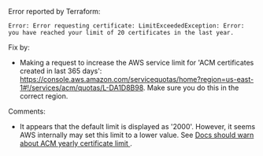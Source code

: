 Error reported by Terraform:

```
Error: Error requesting certificate: LimitExceededException: Error: you have reached your limit of 20 certificates in the last year.
```

Fix by:

- Making a request to increase the AWS service limit for 'ACM certificates created in last 365 days': https://console.aws.amazon.com/servicequotas/home?region=us-east-1#!/services/acm/quotas/L-DA1D8B98. Make sure you do this in the correct region.

Comments:

- It appears that the default limit is displayed as '2000'. However, it seems AWS internally may set this limit to a lower value. See [Docs should warn about ACM yearly certificate limit
  ](https://github.com/aws/aws-cdk/issues/5889).
